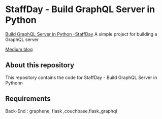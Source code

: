 # StaffDay - Build GraphQL Server in Python

[Build GraphQL Server in Python -StaffDay](https://medium.com/@ashishmj/build-graphql-server-in-python-360c30693dfe) A simple project for building a GraphQL server

[Medium blog](https://medium.com/@ashishmj/build-graphql-server-in-python-360c30693dfe)

## About this repository

This repository contains the code for StaffDay - Build GraphQL Server in Pythonn

## Requirements
                                                                                
Back-End :  graphene, flask ,couchbase,flask_graphql
